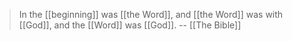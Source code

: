 > In the [[beginning]] was [[the Word]], and [[the Word]] was with [[God]], and the [[Word]] was [[God]].
> -- [[The Bible]]